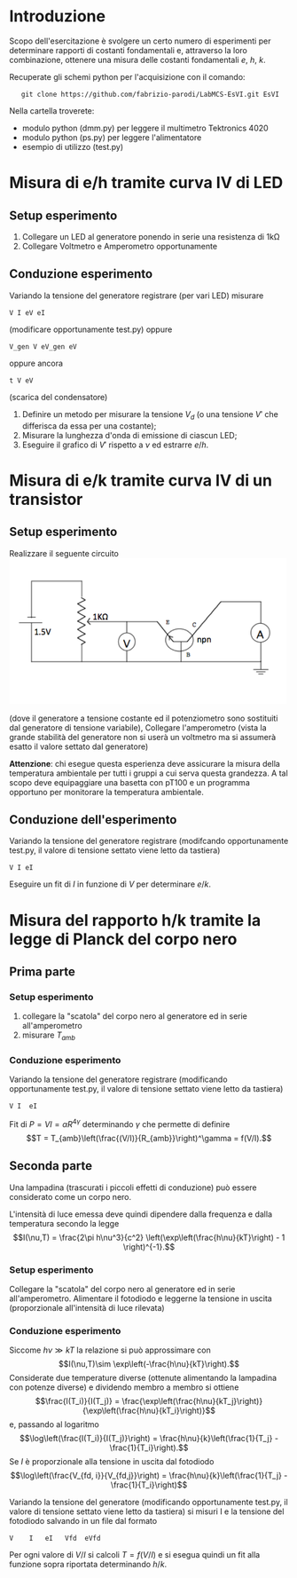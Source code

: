 # Introduzione
Scopo dell'esercitazione è svolgere un certo numero di esperimenti per determinare rapporti di costanti fondamentali e, attraverso la loro combinazione, ottenere una misura delle costanti fondamentali $e$, $h$, $k$.

Recuperate gli schemi python per l'acquisizione con il comando:
```
   git clone https://github.com/fabrizio-parodi/LabMCS-EsVI.git EsVI
```

Nella cartella troverete:
 - modulo python (dmm.py) per leggere il multimetro Tektronics 4020
 - modulo python (ps.py) per leggere l'alimentatore
 - esempio di utilizzo (test.py)

# Misura di e/h tramite curva IV di LED

## Setup esperimento

1. Collegare un LED al generatore ponendo in serie una resistenza di 1kΩ
2. Collegare Voltmetro e Amperometro opportunamente

## Conduzione esperimento

Variando la tensione del generatore registrare   (per vari LED) misurare
``` 
V I eV eI
```
(modificare opportunamente test.py) oppure
```
V_gen V eV_gen eV
``` 
oppure ancora
```
t V eV
```
(scarica del condensatore)

 1. Definire un metodo per misurare la tensione $V_d$ (o una tensione $V'$ che differisca da essa per una costante);
 2. Misurare la lunghezza d'onda di emissione di ciascun LED;
 3. Eseguire il grafico di $V'$ rispetto a $\nu$ ed estrarre $e/h$. 

# Misura di e/k tramite curva IV di un transistor
## Setup esperimento
Realizzare il seguente circuito
![npn junction](figures_misc/npn.png)

(dove il generatore a tensione costante ed il potenziometro sono sostituiti dal generatore di tensione variabile), Collegare l'amperometro (vista la grande stabilità del generatore non si userà un voltmetro ma si assumerà esatto il valore settato dal generatore)

**Attenzione**: chi esegue questa esperienza deve assicurare la misura della temperatura ambientale per tutti i gruppi a cui serva questa grandezza. A tal scopo deve equipaggiare una basetta con pT100 e un programma opportuno per monitorare la temperatura ambientale.
## Conduzione dell'esperimento
Variando la tensione del generatore registrare (modifcando opportunamente test.py, il valore di tensione settato viene letto da tastiera)
```
V I eI
```
Eseguire un fit di $I$ in funzione di $V$ per determinare $e/k$.

# Misura del rapporto h/k tramite la legge di Planck del corpo nero

## Prima parte
### Setup esperimento

1. collegare la "scatola" del corpo nero al generatore ed in serie all'amperometro
2. misurare $T_{amb}$

### Conduzione esperimento

Variando la tensione del generatore registrare (modificando opportunamente test.py, il valore di tensione settato viene letto da tastiera)
```
V I  eI
```
Fit di $P = VI = \alpha R^{4\gamma}$ determinando $\gamma$ che permette di definire $$T = T_{amb}\left(\frac{(V/I)}{R_{amb}}\right)^\gamma = f(V/I).$$


## Seconda parte

Una lampadina (trascurati i piccoli effetti di conduzione) può essere considerato come un corpo nero.

L'intensità di luce emessa deve quindi dipendere dalla frequenza e dalla temperatura secondo la legge $$I(\nu,T) = \frac{2\pi h\nu^3}{c^2} \left(\exp\left(\frac{h\nu}{kT}\right) - 1 \right)^{-1}.$$

### Setup esperimento

Collegare la "scatola" del corpo nero al generatore ed in serie all'amperometro. Alimentare il fotodiodo e leggerne la tensione in uscita (proporzionale all'intensità di luce rilevata)

### Conduzione esperimento

Siccome $h\nu\gg kT$ la relazione si può approssimare con $$I(\nu,T)\sim \exp\left(-\frac{h\nu}{kT}\right).$$ Considerate due temperature diverse (ottenute alimentando la lampadina con potenze diverse) e dividendo membro a membro si ottiene $$\frac{I(T_i)}{I(T_j)} = \frac{\exp\left(\frac{h\nu}{kT_j}\right)}{\exp\left(\frac{h\nu}{kT_i}\right)}$$ e, passando al logaritmo $$\log\left(\frac{I(T_i)}{I(T_j)}\right) = \frac{h\nu}{k}\left(\frac{1}{T_j} - \frac{1}{T_i}\right).$$ Se $I$ è proporzionale alla tensione in uscita dal fotodiodo $$\log\left(\frac{V_{fd, i}}{V_{fd,j}}\right) = \frac{h\nu}{k}\left(\frac{1}{T_j} - \frac{1}{T_i}\right)$$

Variando la tensione del generatore (modificando opportunamente test.py, il valore di tensione settato viene letto da tastiera) si misuri I e la tensione del fotodiodo salvando in un file dal formato
```
V    I   eI   Vfd  eVfd
```
Per ogni valore di $V/I$ si calcoli $T = f(V/I)$ e si esegua quindi un fit alla funzione sopra riportata determinando $h/k$.
